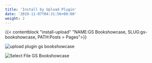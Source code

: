 ```yaml
---
title: 'Install by Upload Plugin'
date: '2019-11-07T04:31:56+00:00'
weight: 2
---
```


{{< contentblock "install-upload" "NAME:GS Bookshowcase, SLUG:gs-bookshowcase, PATH:Posts &gt; Pages">}}

![upload plugin gs bookshowcase](http://bookshowcase.gsplugins.com/wp-content/uploads/2016/05/upload-plugin.png)

![Select File GS Bookshowcase](http://bookshowcase.gsplugins.com/wp-content/uploads/2015/11/SelectFile.png)